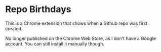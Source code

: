 # Repo Birthdays

This is a Chrome extension that shows when a Github repo was first created.

No longer published on the Chrome Web Store, as I don't have a Google account. You can still install it manually though.
